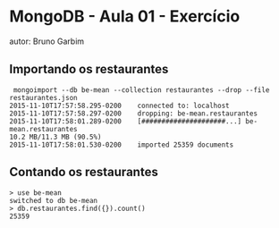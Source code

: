 # MongoDB - Aula 01 - Exercício
autor: Bruno Garbim

## Importando os restaurantes


     mongoimport --db be-mean --collection restaurantes --drop --file restaurantes.json
    2015-11-10T17:57:58.295-0200    connected to: localhost
    2015-11-10T17:57:58.297-0200    dropping: be-mean.restaurantes
    2015-11-10T17:58:01.289-0200    [#####################...] be-mean.restaurantes
    10.2 MB/11.3 MB (90.5%)
    2015-11-10T17:58:01.530-0200    imported 25359 documents


## Contando os restaurantes


    > use be-mean
    switched to db be-mean
    > db.restaurantes.find({}).count()
    25359
    